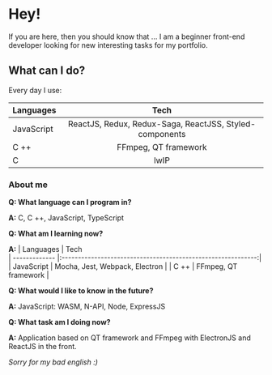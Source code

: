 # Hey! 
If you are here, then you should know that ...
I am a beginner front-end developer looking for new interesting tasks for my portfolio.
## What can I do?
Every day I use:

| Languages     | Tech              
| ------------- |:------------------------------------------------------------:|
| JavaScript    | ReactJS, Redux,  Redux-Saga,  ReactJSS,  Styled-components   | 
| C ++          | FFmpeg,  QT framework                                        |
| C             | lwIP                                                         |


### About me

**Q: What language can I program in?**

**A:** C, C ++, JavaScript, TypeScript

**Q: What am I learning now?**

**A:** 
| Languages     | Tech              
| ------------- |:------------------------------------------------------------:|
| JavaScript    | Mocha, Jest, Webpack, Electron                               | 
| C ++          | FFmpeg,  QT framework                                        |

**Q: What would I like to know in the future?**

**A:** JavaScript: WASM, N-API, Node, ExpressJS

**Q: What task am I doing now?**

**A:** Application based on QT framework and FFmpeg with ElectronJS and ReactJS in the front.

*Sorry for my bad english :)*
